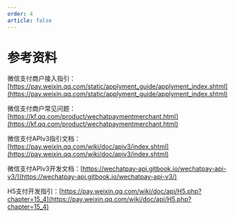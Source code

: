 ```yaml
---
order: 4
article: false
---
```


# 参考资料

微信支付商户接入指引：[https://pay.weixin.qq.com/static/applyment_guide/applyment_index.shtml](https://pay.weixin.qq.com/static/applyment_guide/applyment_index.shtml)

微信支付商户常见问题：[https://kf.qq.com/product/wechatpaymentmerchant.html](https://kf.qq.com/product/wechatpaymentmerchant.html)

微信支付APIv3指引文档：[https://pay.weixin.qq.com/wiki/doc/apiv3/index.shtml](https://pay.weixin.qq.com/wiki/doc/apiv3/index.shtml)

微信支付APIv3开发文档：[https://wechatpay-api.gitbook.io/wechatpay-api-v3/](https://wechatpay-api.gitbook.io/wechatpay-api-v3/)

H5支付开发指引：[https://pay.weixin.qq.com/wiki/doc/api/H5.php?chapter=15_4](https://pay.weixin.qq.com/wiki/doc/api/H5.php?chapter=15_4)

<BiliBili bvid="BV1US4y1D77m" :danmaku="false"/>